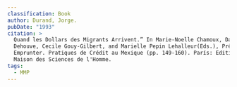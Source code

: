 ```yaml
---
classification: Book
author: Durand, Jorge.
pubDate: "1993"
citation: >
  Quand les Dollars des Migrants Arrivent.” In Marie-Noelle Chamoux, Daniele
  Dehouve, Cecile Gouy-Gilbert, and Marielle Pepin Lehalleur(Eds.), Prêter et
  Emprunter. Pratiques de Crédit au Mexique (pp. 149-160). París: Editions de la
  Maison des Sciences de l'Homme.
tags:
  - MMP
---
```

